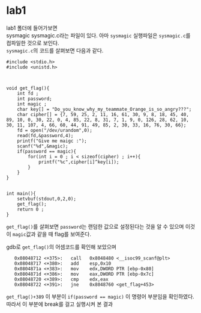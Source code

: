 lab1
=============

lab1 폴더에 들어가보면   
sysmagic sysmagic.c라는 파일이 있다.
아마 `sysmagic` 실행파일은 `sysmagic.c`를 컴파일한 것으로 보인다.  
`sysmagic.c`의 코드를 살펴보면 다음과 같다.

```
#include <stdio.h>
#include <unistd.h>



void get_flag(){
	int fd ;
	int password;
	int magic ;
	char key[] = "Do_you_know_why_my_teammate_Orange_is_so_angry???";
	char cipher[] = {7, 59, 25, 2, 11, 16, 61, 30, 9, 8, 18, 45, 40, 89, 10, 0, 30, 22, 0, 4, 85, 22, 8, 31, 7, 1, 9, 0, 126, 28, 62, 10, 30, 11, 107, 4, 66, 60, 44, 91, 49, 85, 2, 30, 33, 16, 76, 30, 66};
	fd = open("/dev/urandom",0);
	read(fd,&password,4);
	printf("Give me maigc :");
	scanf("%d",&magic);
	if(password == magic){
		for(int i = 0 ; i < sizeof(cipher) ; i++){
			printf("%c",cipher[i]^key[i]);
		}
	}
}


int main(){
	setvbuf(stdout,0,2,0);
	get_flag();
	return 0 ;
}
```
`get_flag()`를 살펴보면 `password`는 랜덤한 값으로 설정된다는 것을 알 수 있으며 이것이 `magic`값과 같을 때 flag를 보여준다.

gdb로 `get_flag()`의 어셈코드를 확인해 보았으며  
```
   0x08048712 <+375>:	call   0x8048480 <__isoc99_scanf@plt>
   0x08048717 <+380>:	add    esp,0x10
   0x0804871a <+383>:	mov    edx,DWORD PTR [ebp-0x80]
   0x0804871d <+386>:	mov    eax,DWORD PTR [ebp-0x7c]
   0x08048720 <+389>:	cmp    edx,eax
   0x08048722 <+391>:	jne    0x8048760 <get_flag+453>
```
`get_flag()+389` 이 부분이 `if(password == magic)` 이 명령어 부분임을 확인하였다.   
따라서 이 부분에 break를 걸고 실행시켜 본 결과 

